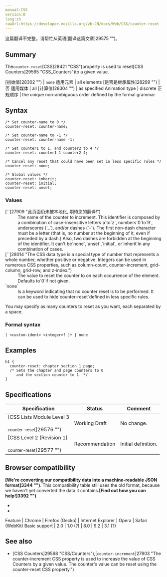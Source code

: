 ```yaml
---
manual:CSS
version:0
lang:zh
rawUrl:https://developer.mozilla.org/zh-CN/docs/Web/CSS/counter-reset
---
```




这篇翻译不完整。请帮忙从英语[翻译这篇文章]29575 "")。





## Summary<a name="Summary"></a>


The`counter-reset`[CSS]28421 "CSS")property is used to reset[CSS Counters]29565 "CSS_Counters")to a given value.


[初始值]28302 "") | `none` 
适用元素 | all elements 
[是否是继承属性]28299 "") | 否 
适用媒体 | all 
[计算值]28304 "") | as specified 
Animation type | discrete 
正规顺序 | the unique non-ambiguous order defined by the formal grammar 


## Syntax<a name="Syntax"></a>

```
/* Set counter-name to 0 */
counter-reset: counter-name;

/* Set counter-name to -1 */
counter-reset: counter-name -1;

/* Set counter1 to 1, and counter2 to 4 */
counter-reset: counter1 1 counter2 4;

/* Cancel any reset that could have been set in less specific rules */
counter-reset: none;

/* Global values */
counter-reset: inherit;
counter-reset: initial;
counter-reset: unset;
```

### Values<a name="Values"></a>
<dl><dt id=''>[`<custom-ident>`]27909 "此页面仍未被本地化, 期待您的翻译!")</dt><dd>The name of the counter to increment. This identifier is composed by a combination of case-insensitive letters`a`to`z`, numbers`0`to`9`, underscores (`_`), and/or dashes (`-`). The first non-dash character must be a letter (that is, no number at the beginning of it, even if preceded by a dash.) Also, two dashes are forbidden at the beginning of the identifier. It can&#39;t be`none`,`unset`,`initial`, or`inherit`in any combination of cases.</dd><dt id=''>[`<integer>`]28014 "The <integer> CSS data type is a special type of number that represents a whole number, whether positive or negative. Integers can be used in numerous CSS properties, such as column-count, counter-increment, grid-column, grid-row, and z-index.")</dt><dd>The value to reset the counter to on each occurrence of the element. Defaults to`0`if not given.</dd><dt id=''>`none`</dt><dd>Is a keyword indicating that no counter reset is to be performed. It can be used to hide`counter-reset`defined in less specific rules.</dd></dl>

You may specify as many counters to reset as you want, each separated by a space.


### Formal syntax<a name="Formal_syntax"></a>

```
[ <custom-ident> <integer>? ]+ | none

```

## Examples<a name="Examples"></a>

```
h1 {
  counter-reset: chapter section 1 page;
  /* Sets the chapter and page counters to 0
     and the section counter to 1. */
}
```

## Specifications<a name="Specifications"></a>

Specification | Status | Comment 
 ---  |  ---  |  ---  | 
[CSS Lists Module Level 3<br></br><small>counter-reset</small>]29576 "") | Working Draft | No change. 
[CSS Level 2 (Revision 1)<br></br><small>counter-reset</small>]29577 "") | Recommendation | Initial definition. 


## Browser compatibility<a name="Browser_compatibility"></a>


**[We&#39;re converting our compatibility data into a machine-readable JSON format]3344 "")**. This compatibility table still uses the old format, because we haven&#39;t yet converted the data it contains.**[Find out how you can help!]3392 "")**


* 
* 

Feature | Chrome | Firefox (Gecko) | Internet Explorer | Opera | Safari (WebKit) 
Basic support | 2.0 | 1.0 (?) | 8.0 | 9.2 | 3.1 (?) 





## See also<a name="See_also"></a>

* [CSS Counters]29568 "CSS/Counters"),[`counter-increment`]27903 "The counter-increment CSS property is used to increase the value of CSS Counters by a given value. The counter's value can be reset using the counter-reset CSS property.")



